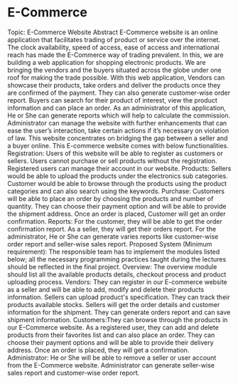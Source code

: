 # E-Commerce

Topic: E-Commerce Website
Abstract
E-Commerce website is an online application that facilitates trading of product or service over the internet. The clock availability, speed of access, ease of access and international reach has made the E-Commerce way of trading prevalent.
In this, we are building a web application for shopping electronic products. We are bringing the vendors and the buyers situated across the globe under one roof for making the trade possible. With this web application, Vendors can showcase their products, take orders and deliver the products once they are confirmed of the payment. They can also generate customer-wise order report. Buyers can search for their product of interest, view the product information and can place an order. As an administrator of this application, He or She can generate reports which will help to calculate the commission. Administrator can manage the website with further enhancements that can ease the user’s interaction, take certain actions if it’s necessary on violation of law. This website concentrates on bridging the gap between a seller and a buyer online. This E-commerce website comes with below functionalities.
Registration:
Users of this website will be able to register as customers or sellers. Users cannot purchase or sell products without the registration. Registered users can manage their account in our website.
Products:
Sellers would be able to upload the products under the electronics sub categories. Customer would be able to browse through the products using the product categories and can also search using the keywords.
Purchase:
Customers will be able to place an order by choosing the products and number of quantity. They can choose their payment option and will be able to provide the shipment address. Once an order is placed, Customer will get an order confirmation.
Reports:
For the customer, they will be able to get the order confirmation report. As a seller, they will get their orders report. For the administrator, He or She can generate varies reports like customer-wise order report and seller-wise sales report.
Proposed System (Minimum requirement):
The responsible team has to implement the modules listed below; all the necessary programming practices taught during the lectures should be reflected in the final project.
Overview: The overview module should list all the available products details, checkout process and product uploading process.
Vendors: They can register in our E-commerce website as a seller and will be able to add, modify and delete their products information. Sellers can upload product's specification. They can track their products available stocks. Sellers will get the order details and customer information for the shipment. They can generate orders report and can save shipment information.
Customers:They can browse through the products in our E-Commerce website. As a registered user, they can add and delete products from their favorites list and can also place an order. They can choose their payment options and will be able to provide their delivery address. Once an order is placed, they will get a confirmation.
Administrator: He or She will be able to remove a seller or user account from the E-Commerce website. Administrator can generate seller-wise sales report and customer-wise order report.
